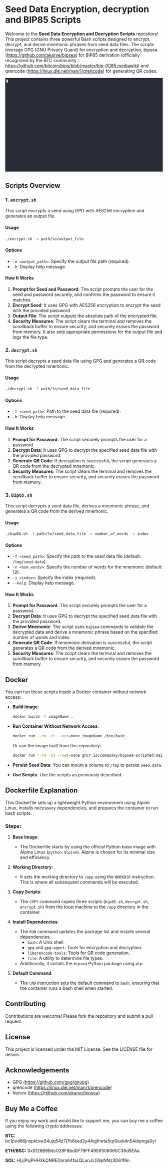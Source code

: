 
# Seed Data Encryption, decryption and BIP85 Scripts

Welcome to the **Seed Data Encryption and Decryption Scripts** repository! This project contains three powerful Bash scripts designed to encrypt, decrypt, and derive mnemonic phrases from seed data files. The scripts leverage GPG (GNU Privacy Guard) for encryption and decryption, bipsea (https://github.com/akarve/bipsea) for BIP85 derivation (officially recognized by the BTC community : https://github.com/bitcoin/bips/blob/master/bip-0085.mediawiki) and qrencode (https://linux.die.net/man/1/qrencode) for generating QR codes.

![til](demo.gif)

## Scripts Overview

### 1. `encrypt.sh`

This script encrypts a seed using GPG with AES256 encryption and generates an output file.

#### Usage
```bash
./encrypt.sh -o path/to/output_file
```

#### Options
- `-o <output_path>`: Specify the output file path (required).
- `-h`: Display help message.

#### How It Works
1. **Prompt for Seed and Password**: The script prompts the user for the seed and password securely, and confirms the password to ensure it matches.
2. **Encrypt Seed**: It uses GPG with AES256 encryption to encrypt the seed with the provided password.
3. **Output File**: The script outputs the absolute path of the encrypted file.
4. **Security Measures**: The script clears the terminal and removes the scrollback buffer to ensure security, and securely erases the password from memory. It also sets appropriate permissions for the output file and logs the file type.


### 2. `decrypt.sh`

This script decrypts a seed data file using GPG and generates a QR code from the decrypted mnemonic.

#### Usage
```bash
./decrypt.sh -f path/to/seed_data_file
```

#### Options
- `-f <seed_path>`: Path to the seed data file (required).
- `-h`: Display help message.

#### How It Works
1. **Prompt for Password**: The script securely prompts the user for a password.
2. **Decrypt Data**: It uses GPG to decrypt the specified seed data file with the provided password.
3. **Generate QR Code**: If decryption is successful, the script generates a QR code from the decrypted mnemonic.
4. **Security Measures**: The script clears the terminal and removes the scrollback buffer to ensure security, and securely erases the password from memory.

### 3. `bip85.sh`

This script decrypts a seed data file, derives a mnemonic phrase, and generates a QR code from the derived mnemonic.

#### Usage
```bash
./bip85.sh -f path/to/seed_data_file -n number_of_words -i index
```

#### Options
- `-f <seed_path>`: Specify the path to the seed data file (default: `/tmp/seed.data`).
- `-n <num_words>`: Specify the number of words for the mnemonic (default: 12).
- `-i <index>`: Specify the index (required).
- `--help`: Display help message.

#### How It Works
1. **Prompt for Password**: The script securely prompts the user for a password.
2. **Decrypt Data**: It uses GPG to decrypt the specified seed data file with the provided password.
3. **Derive Mnemonic**: The script uses `bipsea` commands to validate the decrypted data and derive a mnemonic phrase based on the specified number of words and index.
4. **Generate QR Code**: If mnemonic derivation is successful, the script generates a QR code from the derived mnemonic.
5. **Security Measures**: The script clears the terminal and removes the scrollback buffer to ensure security, and securely erases the password from memory.



## Docker

You can run these scripts inside a Docker container without network access:

- **Build Image**:
  ```bash
  docker build -t imageName .
  ```

- **Run Container Without Network Access**:
  ```bash
  docker run --rm -it --net=none imageName /bin/bash
  ```
  Or use the image built from this repository:
  ```bash
  docker run --rm -it --net=none ghcr.io/comassky/bipsea-scripted:main /bin/bash
  ```

- **Persist Seed Data**:
  You can mount a volume to `/tmp` to persist `seed.data`.

- **Use Scripts**:
  Use the scripts as previously described.

## Dockerfile Explanation

This Dockerfile sets up a lightweight Python environment using Alpine Linux, installs necessary dependencies, and prepares the container to run bash scripts.

### Steps:

1.  **Base Image**:
    
    -   The Dockerfile starts by using the official Python base image with Alpine Linux (`python:alpine`). Alpine is chosen for its minimal size and efficiency.
2.  **Working Directory**:
    
    -   It sets the working directory to  `/app`  using the  `WORKDIR`  instruction. This is where all subsequent commands will be executed.
3.  **Copy Scripts**:
    
    -   The  `COPY`  command copies three scripts (`bip85.sh`,  `decrypt.sh`,  `encrypt.sh`) from the local machine to the  `/app`  directory in the container.
4.  **Install Dependencies**:
    
    -   The  `RUN`  command updates the package list and installs several dependencies:
        -   `bash`: A Unix shell.
        -   `gpg`  and  `gpg-agent`: Tools for encryption and decryption.
        -   `libqrencode-tools`: Tools for QR code generation.
        -   `file`: A utility to determine file types.
    -   Additionally, it installs the  `bipsea`  Python package using  `pip`.
5.  **Default Command**:
    
    -   The  `CMD`  instruction sets the default command to  `bash`, ensuring that the container runs a bash shell when started.

## Contributing

Contributions are welcome! Please fork the repository and submit a pull request.

## License

This project is licensed under the MIT License. See the LICENSE file for details.

## Acknowledgements

- GPG (https://github.com/gpg/gnupg)
- qrencode (https://linux.die.net/man/1/qrencode)
- bipsea (https://github.com/akarve/bipsea)
  

## Buy Me a Coffee

If you enjoy my work and would like to support me, you can buy me a coffee using the following crypto addresses:

**BTC:** bc1pvd66jnspktvw34ujq54z7j7h6ked2y44qjfrwta5qr0exk4n54dqmga0yl

**ETH/BSC:** 0x0f26B8Bdc028F6bd0F79FF4959306065C36d5EAa

**SOL:** HLjiPsjPHHXkQNREDnrs64faLQLanJLG9pNNz3D61f6n
